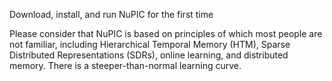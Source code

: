 <p class="lead">
  Download, install, and run NuPIC for the first time
</p>

Please consider that NuPIC is based on principles of which most people are not
familiar, including Hierarchical Temporal Memory (HTM), Sparse Distributed
Representations (SDRs), online learning, and distributed memory. There is a
steeper-than-normal learning curve.

